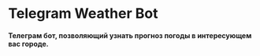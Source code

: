 # Telegram Weather Bot

#### Телеграм бот, позволяющий узнать прогноз погоды в интересующем вас городе.
